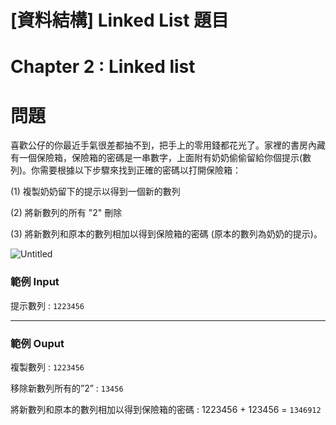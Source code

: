 # [資料結構] Linked List 題目

# Chapter 2 : Linked list

# 問題

喜歡公仔的你最近手氣很差都抽不到，把手上的零用錢都花光了。家裡的書房內藏有一個保險箱，保險箱的密碼是一串數字，上面附有奶奶偷偷留給你個提示(數列)。你需要根據以下步驟來找到正確的密碼以打開保險箱：

(1) 複製奶奶留下的提示以得到一個新的數列

(2) 將新數列的所有 "2" 刪除

(3) 將新數列和原本的數列相加以得到保險箱的密碼 (原本的數列為奶奶的提示)。

![Untitled](%5B%E8%B3%87%E6%96%99%E7%B5%90%E6%A7%8B%5D%20Linked%20List%20%E9%A1%8C%E7%9B%AE%20d20d6f80927d43caaee2b98513ef7ee2/Untitled.png)

### 範例 Input

提示數列 : `1223456`

---

### 範例 Ouput

複製數列 : `1223456`

移除新數列所有的”2” : `13456`

將新數列和原本的數列相加以得到保險箱的密碼 : 1223456 + 123456 = `1346912`